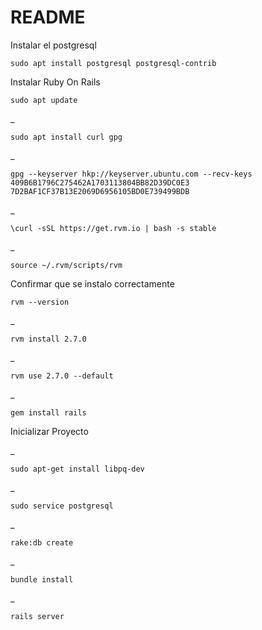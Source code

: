 # README
Instalar el postgresql

    sudo apt install postgresql postgresql-contrib


Instalar Ruby On Rails

    sudo apt update
 
_
    
    sudo apt install curl gpg
 
_   
    
    gpg --keyserver hkp://keyserver.ubuntu.com --recv-keys 409B6B1796C275462A1703113804BB82D39DC0E3 7D2BAF1CF37B13E2069D6956105BD0E739499BDB

_

    \curl -sSL https://get.rvm.io | bash -s stable

_

    source ~/.rvm/scripts/rvm

Confirmar que se instalo correctamente

    
 
    rvm --version

_    
    
    rvm install 2.7.0  

_

    rvm use 2.7.0 --default
    
_
    
    gem install rails


Inicializar Proyecto

_

    sudo apt-get install libpq-dev
    
_

    sudo service postgresql
    
_

    rake:db create
    
_

    bundle install

_

    rails server
